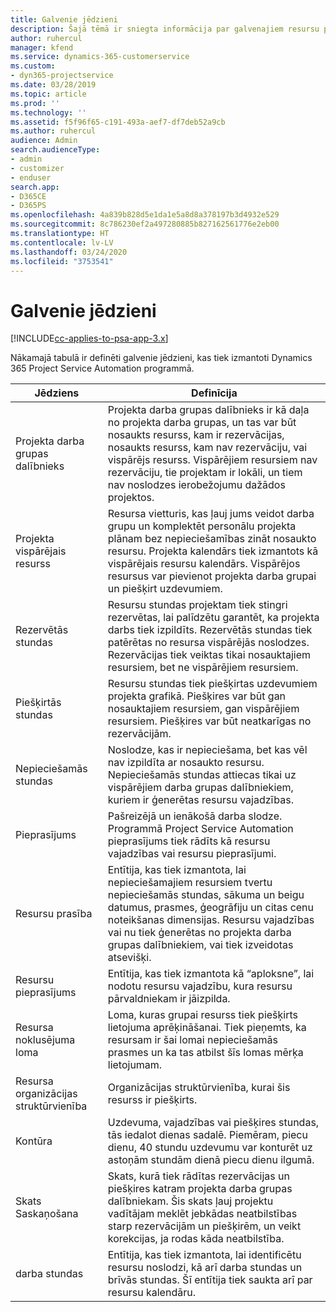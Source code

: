 ```yaml
---
title: Galvenie jēdzieni
description: Šajā tēmā ir sniegta informācija par galvenajiem resursu pārvaldības jēdzieniem programmā Project Service Automation.
author: ruhercul
manager: kfend
ms.service: dynamics-365-customerservice
ms.custom:
- dyn365-projectservice
ms.date: 03/28/2019
ms.topic: article
ms.prod: ''
ms.technology: ''
ms.assetid: f5f96f65-c191-493a-aef7-df7deb52a9cb
ms.author: ruhercul
audience: Admin
search.audienceType:
- admin
- customizer
- enduser
search.app:
- D365CE
- D365PS
ms.openlocfilehash: 4a839b828d5e1da1e5a8d8a378197b3d4932e529
ms.sourcegitcommit: 8c786230ef2a497280885b827162561776e2eb00
ms.translationtype: HT
ms.contentlocale: lv-LV
ms.lasthandoff: 03/24/2020
ms.locfileid: "3753541"
---
```

# <a name="key-concepts"></a>Galvenie jēdzieni

[!INCLUDE[cc-applies-to-psa-app-3.x](../includes/cc-applies-to-psa-app-3x.md)]

Nākamajā tabulā ir definēti galvenie jēdzieni, kas tiek izmantoti Dynamics 365 Project Service Automation programmā.

| Jēdziens                    | Definīcija |
|----------------------------|------------|
| Projekta darba grupas dalībnieks        | Projekta darba grupas dalībnieks ir kā daļa no projekta darba grupas, un tas var būt nosaukts resurss, kam ir rezervācijas, nosaukts resurss, kam nav rezervāciju, vai vispārējs resurss. Vispārējiem resursiem nav rezervāciju, tie projektam ir lokāli, un tiem nav noslodzes ierobežojumu dažādos projektos. |
| Projekta vispārējais resurss   | Resursa vietturis, kas ļauj jums veidot darba grupu un komplektēt personālu projekta plānam bez nepieciešamības zināt nosaukto resursu. Projekta kalendārs tiek izmantots kā vispārējais resursu kalendārs. Vispārējos resursus var pievienot projekta darba grupai un piešķirt uzdevumiem. |
| Rezervētās stundas               | Resursu stundas projektam tiek stingri rezervētas, lai palīdzētu garantēt, ka projekta darbs tiek izpildīts. Rezervētās stundas tiek patērētas no resursa vispārējās noslodzes. Rezervācijas tiek veiktas tikai nosauktajiem resursiem, bet ne vispārējiem resursiem. |
| Piešķirtās stundas             | Resursu stundas tiek piešķirtas uzdevumiem projekta grafikā. Piešķires var būt gan nosauktajiem resursiem, gan vispārējiem resursiem. Piešķires var būt neatkarīgas no rezervācijām. |
| Nepieciešamās stundas             | Noslodze, kas ir nepieciešama, bet kas vēl nav izpildīta ar nosaukto resursu. Nepieciešamās stundas attiecas tikai uz vispārējiem darba grupas dalībniekiem, kuriem ir ģenerētas resursu vajadzības. |
| Pieprasījums                     | Pašreizējā un ienākošā darba slodze. Programmā Project Service Automation pieprasījums tiek rādīts kā resursu vajadzības vai resursu pieprasījumi. |
| Resursu prasība       | Entītija, kas tiek izmantota, lai nepieciešamajiem resursiem tvertu nepieciešamās stundas, sākuma un beigu datumus, prasmes, ģeogrāfiju un citas cenu noteikšanas dimensijas. Resursu vajadzības vai nu tiek ģenerētas no projekta darba grupas dalībniekiem, vai tiek izveidotas atsevišķi. |
| Resursu pieprasījums           | Entītija, kas tiek izmantota kā “aploksne”, lai nodotu resursu vajadzību, kura resursu pārvaldniekam ir jāizpilda. |
| Resursa noklusējuma loma      | Loma, kuras grupai resurss tiek piešķirts lietojuma aprēķināšanai. Tiek pieņemts, ka resursam ir šai lomai nepieciešamās prasmes un ka tas atbilst šīs lomas mērķa lietojumam. |
| Resursa organizācijas struktūrvienība | Organizācijas struktūrvienība, kurai šis resurss ir piešķirts. |
| Kontūra                    | Uzdevuma, vajadzības vai piešķires stundas, tās iedalot dienas sadalē. Piemēram, piecu dienu, 40 stundu uzdevumu var konturēt uz astoņām stundām dienā piecu dienu ilgumā. |
| Skats Saskaņošana        | Skats, kurā tiek rādītas rezervācijas un piešķires katram projekta darba grupas dalībniekam. Šis skats ļauj projektu vadītājam meklēt jebkādas neatbilstības starp rezervācijām un piešķirēm, un veikt korekcijas, ja rodas kāda neatbilstība. |
| darba stundas                 | Entītija, kas tiek izmantota, lai identificētu resursu noslodzi, kā arī darba stundas un brīvās stundas. Šī entītija tiek saukta arī par resursu kalendāru. |
